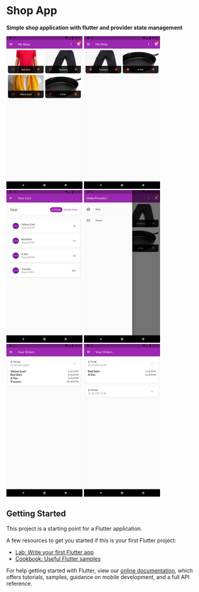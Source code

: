 # Shop App

**Simple shop application with flutter and provider state management**

<img src='screenshots/pic1.png' width='200' height='400'>
<img src='screenshots/pic2.png' width='200' height='400'>
<img src='screenshots/pic3.png' width='200' height='400'>
<img src='screenshots/pic4.png' width='200' height='400'>
<img src='screenshots/pic5.png' width='200' height='400'>
<img src='screenshots/pic6.png' width='200' height='400'>





## Getting Started

This project is a starting point for a Flutter application.

A few resources to get you started if this is your first Flutter project:

- [Lab: Write your first Flutter app](https://flutter.dev/docs/get-started/codelab)
- [Cookbook: Useful Flutter samples](https://flutter.dev/docs/cookbook)

For help getting started with Flutter, view our
[online documentation](https://flutter.dev/docs), which offers tutorials,
samples, guidance on mobile development, and a full API reference.
